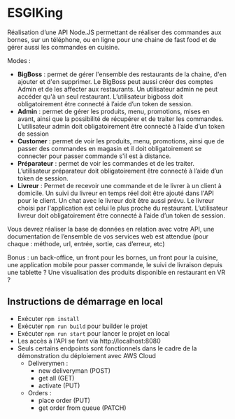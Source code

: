 # ESGIKing #

Réalisation d’une API Node.JS permettant de réaliser des commandes aux bornes, 
sur un téléphone, ou en ligne pour une chaine de fast food et de gérer aussi les commandes en cuisine.

Modes :

- **BigBoss** : permet de gérer l'ensemble des restaurants de la chaine, 
d'en ajouter et d'en supprimer. Le BigBoss peut aussi créer des comptes Admin 
et de les affecter aux restaurants. Un utilisateur admin ne peut accéder qu'à un seul restaurant. 
L’utilisateur bigboss doit obligatoirement être connecté à l’aide d’un token de session.
- **Admin** : permet de gérer les produits, menu, promotions, mises en avant, 
ainsi que la possibilité de récupérer et de traiter les commandes.
L’utilisateur admin doit obligatoirement être connecté à l’aide d’un token de session
- **Customer** : permet de voir les produits, menu, promotions, 
ainsi que de passer des commandes en magasin et il doit obligatoirement 
se connecter pour passer commande s'il est à distance.
- **Préparateur** : permet de voir les commandes et de les traiter. 
L’utilisateur préparateur doit obligatoirement être connecté à l’aide d’un token de session.
- **Livreur** : Permet de recevoir une commande et de le livrer à un client à domicile. 
Un suivi du livreur en temps réel doit être ajouté dans l'API pour le client. 
Un chat avec le livreur doit être aussi prévu.
Le livreur choisi par l'application est celui le plus proche du restaurant.
L’utilisateur livreur doit obligatoirement être connecté à l’aide d’un token de session.

Vous devrez réaliser la base de données en relation avec votre API, 
une documentation de l’ensemble de vos services web est attendue 
(pour chaque : méthode, url, entrée, sortie, cas d’erreur, etc)

Bonus : un back-office, un front pour les bornes, un front pour la cuisine, 
une application mobile pour passer commande, le suivi de livraison depuis une tablette ? 
Une visualisation des produits disponible en restaurant en VR ?


## Instructions de démarrage en local

- Exécuter `npm install`
- Exécuter `npm run build` pour builder le projet
- Exécuter `npm run start` pour lancer le projet en local
- Les accès à l'API se font via http://localhost:8080
- Seuls certains endpoints sont fonctionnels dans le cadre de la démonstration du déploiement avec AWS Cloud
  - Deliverymen :
    - new deliveryman (POST)
    - get all (GET)
    - activate (PUT)
  - Orders :
    - place order (PUT)
    - get order from queue (PATCH)
